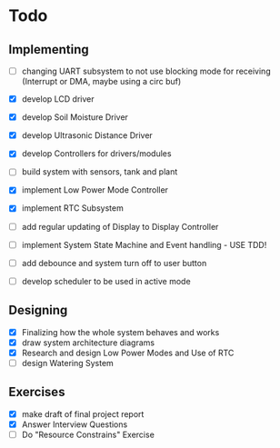 # Todo

## Implementing
- [ ] changing UART subsystem to not use blocking mode for receiving (Interrupt or DMA, maybe using a circ buf)
- [x] develop LCD driver
- [x] develop Soil Moisture Driver
- [x] develop Ultrasonic Distance Driver
- [x] develop Controllers for drivers/modules
- [ ] build system with sensors, tank and plant
- [x] implement Low Power Mode Controller
- [x] implement RTC Subsystem
- [ ] add regular updating of Display to Display Controller
- [ ] implement System State Machine and Event handling - USE TDD!
- [ ] add debounce and system turn off to user button
- [ ] develop scheduler to be used in active mode


## Designing
- [x] Finalizing how the whole system behaves and works
- [x] draw system architecture diagrams
- [x] Research and design Low Power Modes and Use of RTC
- [ ] design Watering System

## Exercises
- [x] make draft of final project report
- [x] Answer Interview Questions
- [ ] Do "Resource Constrains" Exercise